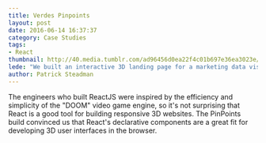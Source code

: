 ```yaml
---
title: Verdes Pinpoints
layout: post
date: 2016-06-14 16:37:37
category: Case Studies
tags:
- React
thumbnail: http://40.media.tumblr.com/ad96456d0ea22f4c01b697e36ea3023e/tumblr_ngstajDXdR1sgmdh5o1_1280.jpg
lede: "We built an interactive 3D landing page for a marketing data visualization tool."
author: Patrick Steadman
---
```


The engineers who built ReactJS were inspired by the efficiency and simplicity of the "DOOM" video game engine, so it's not surprising that React is a good tool for building responsive 3D websites. The PinPoints build convinced us that React's declarative components are a great fit for developing 3D user interfaces in the browser.